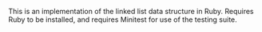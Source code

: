 This is an implementation of the linked list data structure in Ruby. Requires Ruby to be installed, and requires Minitest for use of the testing suite.
